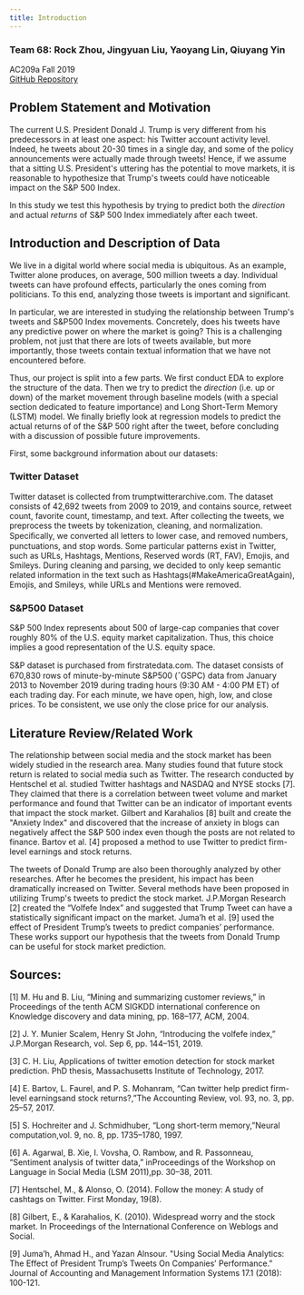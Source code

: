 ```yaml
---
title: Introduction
---
```


### Team 68: Rock Zhou, Jingyuan Liu, Yaoyang Lin, Qiuyang Yin
AC209a Fall 2019          
[GitHub Repository](https://github.com/DavidYQY/Make-trading-great-again-)

## Problem Statement and Motivation

The current U.S. President Donald J. Trump is very different from his predecessors in at least one aspect: his Twitter account activity level. Indeed, he tweets about 20-30 times in a single day, and some of the policy announcements were actually made through tweets! Hence, if we assume that a sitting U.S. President's uttering has the potential to move markets, it is reasonable to hypothesize that Trump's tweets could have noticeable impact on the S&P 500 Index. 

In this study we test this hypothesis by trying to predict both the *direction* and actual *returns* of S&P 500 Index immediately after each tweet.

## Introduction and Description of Data

We live in a digital world where social media is ubiquitous. As an example, Twitter alone produces, on average, 500 million tweets a day. Individual tweets can have profound effects, particularly the ones coming from politicians. To this end, analyzing those tweets is important and significant.

In particular, we are interested in studying the relationship between Trump's tweets and S&P500 Index movements. Concretely, does his tweets have any predictive power on where the market is going? This is a challenging problem, not just that there are lots of tweets available, but more importantly, those tweets contain textual information that we have not encountered before.

Thus, our project is split into a few parts. We first conduct EDA to explore the structure of the data. Then we try to predict the *direction* (i.e. up or down) of the market movement through baseline models (with a special section dedicated to feature importance) and Long Short-Term Memory (LSTM) model. We finally briefly look at regression models to predict the actual returns of of the S&P 500 right after the tweet, before concluding with a discussion of possible future improvements.

First, some background information about our datasets:

### Twitter Dataset

Twitter dataset is collected from trumptwitterarchive.com. The dataset consists of 42,692 tweets from 2009 to 2019, and contains source, retweet count, favorite count, timestamp, and text. After collecting the tweets, we preprocess the tweets by tokenization, cleaning, and normalization. Speciﬁcally, we converted all letters to lower case, and removed numbers, punctuations, and stop words. Some particular patterns exist in Twitter, such as URLs, Hashtags, Mentions, Reserved words (RT, FAV), Emojis, and Smileys. During cleaning and parsing, we decided to only keep semantic related information in the text such as Hashtags(#MakeAmericaGreatAgain), Emojis, and Smileys, while URLs and Mentions were removed.

### S&P500 Dataset

S&P 500 Index represents about 500 of large-cap companies that cover roughly 80% of the U.S. equity market capitalization. Thus, this choice implies a good representation of the U.S. equity space. 

S&P dataset is purchased from ﬁrstratedata.com. The dataset consists of 670,830 rows of minute-by-minute S&P500 (ˆGSPC) data from January 2013 to November 2019 during trading hours (9:30 AM - 4:00 PM ET) of each trading day. For each minute, we have open, high, low, and close prices. To be consistent, we use only the close price for our analysis.


## Literature Review/Related Work


The relationship between social media and the stock market has been widely studied in the research area. Many studies found that future stock return is related to social media such as Twitter. The research conducted by Hentschel et al. studied Twitter hashtags and NASDAQ and NYSE stocks [7]. They claimed that there is a correlation between tweet volume and market performance and found that Twitter can be an indicator of important events that impact the stock market. Gilbert and Karahalios [8] built and create the "Anxiety Index" and discovered that the increase of anxiety in blogs can negatively affect the S&P 500 index even though the posts are not related to finance. Bartov et al. [4] proposed a method to use Twitter to predict firm-level earnings and stock returns.

The tweets of Donald Trump are also been thoroughly analyzed by other researches. After he becomes the president, his impact has been dramatically increased on Twitter. Several methods have been proposed in utilizing Trump's tweets to predict the stock market. J.P.Morgan Research [2] created the “Volfefe Index” and suggested that Trump Tweet can have a statistically significant impact on the market. Juma’h et al. [9] used the effect of President Trump’s tweets to predict companies’ performance. These works support our hypothesis that the tweets from Donald Trump can be useful for stock market prediction.


## Sources:

[1] M. Hu and B. Liu, “Mining and summarizing customer reviews,” in Proceedings of the tenth ACM SIGKDD international conference on Knowledge discovery and data mining, pp. 168–177, ACM, 2004.

[2] J. Y. Munier Scalem, Henry St John, “Introducing the volfefe index,” J.P.Morgan Research, vol. Sep 6, pp. 144–151, 2019.

[3] C. H. Liu, Applications of twitter emotion detection for stock market prediction.  PhD thesis, Massachusetts Institute of Technology, 2017.

[4] E. Bartov, L. Faurel, and P. S. Mohanram, “Can twitter help predict firm-level earningsand stock returns?,”The Accounting Review, vol. 93, no. 3, pp. 25–57, 2017.

[5] S.  Hochreiter  and  J.  Schmidhuber,  “Long  short-term  memory,”Neural computation,vol. 9, no. 8, pp. 1735–1780, 1997.

[6] A. Agarwal, B. Xie, I. Vovsha, O. Rambow, and R. Passonneau, “Sentiment analysis of twitter data,” inProceedings of the Workshop on Language in Social Media (LSM 2011),pp. 30–38, 2011.

[7] Hentschel, M., & Alonso, O. (2014). Follow the money: A study of cashtags on
Twitter. First Monday, 19(8).

[8] Gilbert, E., & Karahalios, K. (2010). Widespread worry and the stock market.
In Proceedings of the International Conference on Weblogs and Social.

[9] Juma’h, Ahmad H., and Yazan Alnsour. "Using Social Media Analytics: The Effect of President Trump’s Tweets On Companies’ Performance." Journal of Accounting and Management Information Systems 17.1 (2018): 100-121.
